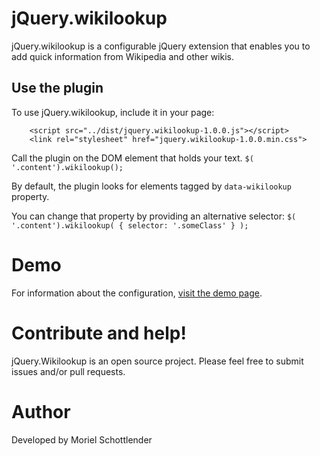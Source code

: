 # jQuery.wikilookup
jQuery.wikilookup is a configurable jQuery extension that enables you to add quick information from Wikipedia and other wikis.

## Use the plugin
To use jQuery.wikilookup, include it in your page:
```
	<script src="../dist/jquery.wikilookup-1.0.0.js"></script>
	<link rel="stylesheet" href="jquery.wikilookup-1.0.0.min.css">
```
Call the plugin on the DOM element that holds your text.
```$( '.content').wikilookup();```

By default, the plugin looks for elements tagged by `data-wikilookup` property.

You can change that property by providing an alternative selector:
```$( '.content').wikilookup( { selector: '.someClass' } );```

# Demo
For information about the configuration, [visit the demo page](https://mooeypoo.github.io/jquery.wikilookup/).

# Contribute and help!
jQuery.Wikilookup is an open source project. Please feel free to submit issues and/or pull requests.

# Author
Developed by Moriel Schottlender
